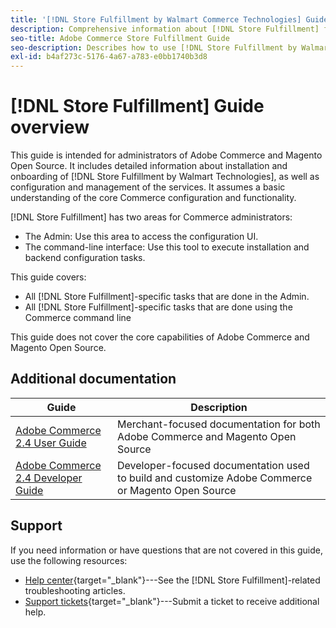 ```yaml
---
title: '[!DNL Store Fulfillment by Walmart Commerce Technologies] Guide overview'
description: Comprehensive information about [!DNL Store Fulfillment] for Adobe Commerce and Magento Open Source administrators, including installation and onboarding
seo-title: Adobe Commerce Store Fulfillment Guide
seo-description: Describes how to use [!DNL Store Fulfillment by Walmart Technologies] services with Adobe Commerce or Magento Open Source.
exl-id: b4af273c-5176-4a67-a783-e0bb1740b3d8
---
```

# [!DNL Store Fulfillment] Guide overview

This guide is intended for administrators of Adobe Commerce and Magento Open Source. It includes detailed information about installation and onboarding of [!DNL Store Fulfillment by Walmart Technologies], as well as configuration and management of the services. It assumes a basic understanding of the core Commerce configuration and functionality.

[!DNL Store Fulfillment] has two areas for Commerce administrators:

* The Admin: Use this area to access the configuration UI.
* The command-line interface: Use this tool to execute installation and backend configuration tasks.

This guide covers:

* All [!DNL Store Fulfillment]-specific tasks that are done in the Admin.
* All [!DNL Store Fulfillment]-specific tasks that are done using the Commerce command line

This guide does not cover the core capabilities of Adobe Commerce and Magento Open Source.

## Additional documentation

| Guide                                                                 | Description                                                                                       |
|-----------------------------------------------------------------------|---------------------------------------------------------------------------------------------------|
| [Adobe Commerce 2.4 User Guide](https://docs.magento.com/user-guide/) | Merchant-focused documentation for both Adobe Commerce and Magento Open Source                    |
| [Adobe Commerce 2.4 Developer Guide](https://devdocs.magento.com/)    | Developer-focused documentation used to build and customize Adobe Commerce or Magento Open Source |

## Support

If you need information or have questions that are not covered in this guide, use the following resources:

* [Help center](https://support.magento.com/hc/en-us){target="_blank"}---See the [!DNL Store Fulfillment]-related troubleshooting articles.
* [Support tickets](https://support.magento.com/hc/en-us/articles/360000913794#submit-ticket){target="_blank"}---Submit a ticket to receive additional help.
